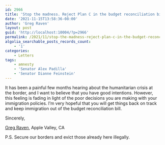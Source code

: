 ```yaml
---
id: 2966
title: 'Stop the madness. Reject Plan C in the budget reconciliation bill'
date: '2021-11-15T13:58:36-08:00'
author: 'Greg Raven'
layout: post
guid: 'http://localhost:10004/?p=2966'
permalink: /2021/11/stop-the-madness-reject-plan-c-in-the-budget-reconciliation-bill/
algolia_searchable_posts_records_count:
    - '1'
categories:
    - Letters
tags:
    - amnesty
    - 'Senator Alex Padilla'
    - 'Senator Dianne Feinstein'
---
```


It has been a painful few months hearing about the humanitarian crisis at the border, and I want to believe that you have good intentions. However, this feeling is fading in light of the poor decisions you are making with your immigration policies. I’m very hopeful that you will get things back on track and keep immigration out of the budget reconciliation bill.

Sincerely,

[Greg Raven](https://www.gregraven.org/), Apple Valley, CA

P.S. Secure our borders and evict those already here illegally.